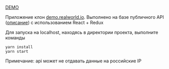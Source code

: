 [DEMO](https://mrpq.github.io/conduit-clone/)


Приложение клон [demo.realworld.io](https://demo.realworld.io/#/).
Выполнено на базе публичного API
([описание](https://github.com/gothinkster/realworld/tree/master/spec)) с использованием React + Redux

Для запуска на localhost, находясь в директории проекта, выполните команды
```
yarn install
yarn start
```

Примечание: api может не отдавать данные на российские IP
